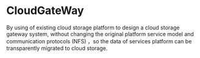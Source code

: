 CloudGateWay
============
By using of existing cloud storage platform to design a cloud storage gateway system, without changing the original platform service model and communication protocols (NFS) ，so the data of services platform can be transparently migrated to cloud storage.